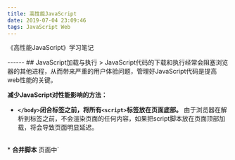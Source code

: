 ```yaml
---
title: 高性能JavaScript
date: 2019-07-04 23:09:46
tags: JavaScript Web
---
```

<p>《高性能JavaScript》学习笔记</p>
------
## JavaScript加载与执行
> JavaScript代码的下载和执行经常会阻塞浏览器的其他进程，从而带来严重的用户体验问题，管理好JavaScript代码是提高web性能的关键。

**减少JavaScript对性能影响的方法：**
* <b>`</body>`闭合标签之前，将所有`<script>`标签放在页面底部。</b>
由于浏览器在解析到<body>标签之前，不会渲染页面的任何内容，如果把script脚本放在页面顶部加载，将会导致页面明显延迟。
<br>
* <b>合并脚本</b>
页面中`<script>`标签越少，加载越快。比如下载单个100KB的文件，比下载4个25KB的文件更快，因为每一次HTTP请求都会带来额外的性能开销。虽然很多浏览器已经支持并行下载，但并行下载的文件数量有限。
<!-- more -->
<br>
* <b>使用无阻塞方式下载JavaScript</b>
    1. 带有defer、async属性的script，允许js资源与页面中的其他资源并行下载，不会阻塞浏览器其他进程。但是带有async属性的script，会在js脚本下载完成之后马上执行，此时脚本的执行会阻塞页面进程；而带有defer属性的script下载完js脚本后，会等到页面所有元素解析完成之后，onload事件处理器执行之前执行js脚本，不会阻塞页面进程。
    （注意：defer属性仅当src属性声明时才生效-------------测一测）
    2. 动态创建脚本元素
    动态创建`<script>`标签的方法，无论何时启动下载，文件的下载和执行都不会阻塞页面其他进程，但是动态加载的文件会按照从服务器返回的顺序下载和执行脚本，也就是说不一定能按照指定的顺序执行。因为浏览器对动态插入的script默认设置了async（各个浏览器可能不同），而async的执行是没有顺序的，所以我们把script标签的async属性改成false就可以了。
    （参考：http://echizen.github.io/tech/2017/04-22-script-exec）
    3. 使用XML对象下载JavaScript代码。
    
## 数据存储
> JavaScript中，数据存储位置会对代码整体性能产生重大影响。数据存储共有4种方式：字面量、变量、数组、对象。

**存储方式解析：**
* <b>访问局部变量比访问全局变量更快</b>
局部变量存在作用域链的起始位置，代码执行过程中，会先查找局部变量，没有找到，就会根据作用域链依次往上查找，因此变量在作用域链中的位置越深，访问的时间越长。全部变量存在执行环境作用域的最末端，因此最远。
如果某个跨作用域的值或全局变量被引用一次以上，我们可以将这个值存储在当前执行环境的局部变量里，比如：
```js
function setStyle() {
    let doc = document; // 将document对象存在局部变量doc里
    let div = doc.getElementById('app');
    let span = doc.getElementsByTagName('text');
    let len = span.length;

    div.onClick = function() {
        //
    }
    for(let i=0; i<len; i++) {
        update(span[i]);
    }
}
```
<br>
* <b>访问字面量和局部变量的速度比访问数组和对象的速度快。</b>
尽量减少使用嵌套成员，嵌套的越少，越影响性能，比如执行window.location.href总比location.href要慢。我们可以将对象成员、数组元素等保存在局部变量中使用，例如：
```js
function getAttribute() {
    let doc = document;
    let name = doc.getElementById('name');
    let age = doc.getElementById('age');
    let sex = doc.getElementById('sex');
}
```
    改写如下：
    ```js
    function getAttribute() {
        let doc = document;
        let getId = doc.getElementById; // 将doc.getElementById对象存储在局部变量中，减少读取对象成员的次数
        let name = getId('name');
        let age = getId('age');
        let sex = getId('sex');
    }
    ```

## DOM编程
> 有一个比喻，ECMAScript和DOM好比两座岛屿，他们之间用收费桥梁连接，ECMAScript每次访问DOM，都要途径这座桥，并缴纳过桥费，访问DOM次数越多，费用就越高。所以减少DOM操作次数，能有效提高页面的响应速度。

#### 操作DOM修改
思考以下代码：
```js
function innerHTMLLoop() {
    for(let count=0; count<1000; count++) {
        document.getElementById('app').innerHTML = document.getElementById('app').innerHTML + '1';
    }
}
```
每循环一次，该DOM元素都会被访问两次，十分影响性能，换一下方式，用局部变量存储的方式改下，如下：
```js
function innerHTMLLoop() {
    let content = '';
    for(let count=0; count<1000; count++) {
        content += '1';
    }
    document.getElementById('app').innerHTML = document.getElementById('app').innerHTML + content;
}
```
改写后代码的运行速度能明显提升。
#### HTML集合
HTML集合是包含DOM节点引用的类数组对象，它不是真正的数值，但是含有数组中的length属性，还能以数字索引的方式访问列表中的元素。
思考以下代码：
```js
let allDivs = document.getElementsByTagName('div');
for (let i=0; i<allDivs.length; i++) {
  document.body.appendChild(document.createElement('div'));
}
```
分析：
根据前面“数据存储”章节的讲解，上面这段代码首先访问了三次`document`这个全局对象，可以优化为一个局部变量。
然后我们来看循环中的`allDivs.length`。<b>实际上HTML集合一直与文档保持着连接，即能实时获取到文档的更新，每次文档一更新，HTML集合也会跟随改变。</b>这段代码看上去是把div的数量翻倍，每循环一次，body里添加一个新的div，但实际上这是一个死循环。因为`allDivs`这个集合事实与文档保持着连接，当文档中div的数量增加时，`allDivs.length`实际上也会一起增加，循环永远无法退出。

上面的代码可以改写如下：
```js
let doc = document;     // 将全部对象保存在局部变量里
let allDivs = doc.getElementsByTagName('div');
let len = allDivs.length;   // 把集合的长度保存在局部变量里
for (let i=0; i<len; i++) {
    doc.body.appendChild(doc.createElement('div'));
}
```

另外，变量数组比遍历集合快，可以将集合元素拷贝到数组中再进行遍历。

#### 快速选取DOM
DOM提供了多种方法来读取文档的特定结构，我们最好为特定操作选择高效的api。比如选择子节点，childNodes不会区分元素节点和其他类型的节点，比如注释和文本节点等（HTML中的空白、换行其实是文本节点），如果我们只想访问元素节点，那么用children会更高效，不需要做额外的过滤处理。

另一方面，使用CSS选择器也是定位节点的一种方式。推荐两个高效的原生DOM方法：querySelect()和querySelecterAll()。
* querySelect() 方法返回文档中匹配指定 CSS 选择器的第一个元素。
* querySelectorAll() 方法返回文档中匹配指定 CSS 选择器的所有元素，返回 NodeList 对象。此时的NodeList对象是静态的，所以返回的节点不会对应实时的文档结构。（注意：childNodes返回的NodeList对象是动态的,会随着文档结构的变化而变化）但是如果只是单纯的根据tag name来查找元素，建设使用getElementsByTagName()方法，因为getElementsByTagName()方法返回的HTML集合是动态的，动态集合比静态更快能够更快的被创建和返回。（参考：https://blog.csdn.net/renfufei/article/details/41088521）

思考题：找出页面中class="warning"或class="notice"的div元素。
考虑一下代码：
```js
let errs = document.querySelectAll('div.warning, div.notice');
```
如果不使用querySelectAll，要获得同样的结果，会更加复杂。

## 重绘与重排
> 当DOM的变化影响了元素的几何属性（宽和高）的时候，就会引起页面重绘和重排。浏览器会使渲染树中受到影响的部分失效，并重新构造渲染树，这个过程称为“重排”；完成重排之后，浏览器会重新绘制受影响的部分到屏幕中，这个过程称为“重绘”。重绘和重排是代价昂贵的操作，它们会导致web应用程序UI反应迟钝。

下面几种情况会引起页面重排：
* 添加或删除可见的DOM元素。
* 改变普通文档流中元素的位置。
* 改变元素尺寸（包括：外边距、内边距、边框宽度、厚度、高度等属性）。
* 内容改变，例如：文本改变、图片改变（尺寸不一样的图片）。
* 页面渲染器初始。
* 浏览器窗口改变。
* 出现滚动条（会引起整个页面的重排）。

为了提高web性能，大多数浏览器会通过队列化修改并批量执行来优化重排过程，但是修改样式的过程中如果用户获取了布局信息，就会导致浏览器立即执行队列中的任务，即无法等到批量执行，然后触发重排以返回正确值，例如以下代码：
```js
let computed = window.getComputedStyle('document.body', '');
let style = document.body.style;
let tem = '';
style.color = 'red';
tem = computed.height;
style.color = 'green';
tem = computed.width;
style.color = 'yellow';
tem = computed.background;
```
示例中，body元素改变了三次color值，且每改变一次都读取一个computed样式属性，虽然读取的属性都与改变的样式无关，但是浏览器却需要刷新渲染队列和重排，因为computed样式属性被请求了。
一个更高效的方法是，不要在布局信息改变的时候查询它，以上代码改写如下：
```js
let computed = window.getComputedStyle('document.body', '');
let style = document.body.style;
let tem = '';
style.color = 'red';
style.color = 'green';
style.color = 'yellow';
tem = computed.height;
tem = computed.width;
tem = computed.background;
```
#### 批量处理样式
* 通过cssText批量设置属性
```js
let el = document.getElementById('app');
app.style.cssText = 'height: 100px; width: 200px; color: green;';
```
  cssText属性可以合并所有的样式改变一次处理，这样只会修改一次DOM。但是cssText属性会覆盖已有的样式信息，如果想要保留已有样式，可以把需要变更的样式附加在cssText字符串后面，上面的代码改写如下：
```js
  let el = document.getElementById('app');
  app.style.cssText += '; height: 100px; width: 200px; color: green;';
```
  参考文档：https://cloud.tencent.com/developer/article/1057545
  <br>
* 通过改变DOM中class的值来改变样式

#### 批量修改DOM
当需要对DOM元素进行一系列操作时，可以通过以下步骤减少重排和重绘的次数：
1. 使元素脱离文档流；
2. 对其应用多重改变；
3. 把元素带回文档中。
<br>

下面有三种基本方法可以使用。
1.隐藏元素，应用修改，然后重新显示；
```js
let el = document.getElememtById('app');
el.style.display = 'none';
···（执行修改DOM的操作，比如追加元素）
el.style.display = 'block';
```
2.使用文档片段；
```js
let fragment = document.createDocumentFragment();
···（执行修改DOM的操作，比如追加元素）
document.getElementById('app').appendChild(fragment);
```
  因为文档片段存在于内存中，并不在DOM树中，所以将子元素插入到文档片段时不会引起页面回流（对元素位置和几何上的计算）。因此，使用文档片段通常会带来更好的性能。

3.将原始元素拷贝到一个脱离文档的节点中，修改副本，完成后在替换成原始元素。

## 算法和流程控制
> 改善循环性能的最佳方式是减少每次迭代的运算量和减少循环迭代次数。另外需要注意，避免使用for-in循环，因为该循环会同时搜索实例和原型属性，产生更多开销。除非需要遍历一个属性数量未知的对象。
#### 减少迭代工作量
* 比如遍历数组的时候，不要将数组的长度计算放在for循环中，可以将数组的长度作为局部变量存储起来，这样只用对数组长度进行一次属性查找。
* 通过颠倒数组的顺序来提高循环性能，思路以下代码：
```js
for(let i=0, len = arr.length; i<len; i++) {
  // 其他操作
}
```
  这样每次循环的时候需比较：1、len的值是否小于数组长度；2、查看控制条件的结果是否为true（i<len === true）。如果将以上代码改写如下：
  ```js
  for(len = arr.length; i--;) {
    // 其他操作
  }
```
  这样每次循环的时候只需判断控制条件的结果是否为true。随着迭代次数的增多，性能提升的趋势会更趋明显。

#### 减少迭代次数
即使在循环体内执行最简洁的代码，累计迭代上千次，运行速度也会慢下来，减少迭代次数能获得显著的性能提升。“达夫设备（Duff's Device）”是一种广为人知的限制循环迭代次数的模式。
```js
function useDuffDevice(arr){
  var len=arr.length, j=len%8;
  while(j){
      process(arr[j--]);
  }

  j=Math.floor(len/8);
  while(j--){
    process(arr[j--]);
    process(arr[j--]);
    process(arr[j--]);
    process(arr[j--]);
    process(arr[j--]);
    process(arr[j--]);
    process(arr[j--]);
    process(arr[j--]);
  }
}
```

#### 基于函数的迭代
比如forEach是一个便利的迭代方法，但它比基于循环的迭代要慢，对每个数组调用外部方法所带来的开销是速度慢的主要原因，因此在运行速度严格时，尽量避免使用基于函数的迭代方法。

#### 优化if-else
* 大概率的条件放前面判断。
* 使用二分法的方式判断条件。

#### Memoization优化技术
Memoization是一种避免重复工作的方法，它缓存前一个计算的结果供后续使用，避免了重复计算，在递归算法中十分有用。
下面是一段利用Memoization技术实现阶乘算法的示例：
```js
function memfactorial(n) {
    if(!memfactorial.catch) {
        memfactorial.catch = {
            "0": 1,
            "1": 1
        }
    }
    if(!memfactorial.catch.hasOwnProperty(n)) {
        memfactorial.catch[n] = n * memfactorial(n-1);
    }
    return memfactorial.catch[n];
}
```
解析：在计算一个阶乘之前先检查这个缓存对象是否已经存在相应的计算结果，没有的话则认为是第一次计算，计算完成之后，结果被存储在缓存中供以后使用。比如计算完`memfactorial(5)`之后，再计算`memfactorial(4)`就可以直接从缓存中取，不需要重新计算。

## 字符串和正则表达式
#### 字符串
需要大量循环叠加字符串的时候，可以利用数组项合并的方法，比如：
```js
let str = 'string';
let arr = [];
let num = 5000;
while(num--) {
    arr[arr.length] = str;
}
let newStr = arr.join('');
```
* 只有大量需要叠加时可以考虑使用数组项合并的方法

#### 正则表达式
> 两个匹配相同文本的正则表达式，运行速度不一定相同。
正在表达式处理基本步骤：
1. 编译
创建一个正在表达式对象，浏览器会把它转化成一个原生代码程序，用于执行匹配工作。如果把该正则对象赋值给一个变量，可以避免反复执行这一过程。
2. 设置起始位置
确定目标字符串的起始位置，如果第一轮匹配失败，正则引擎会再次回到这一步执行，然后起始位置变成失败时匹配的起始位置的下一个位置。
3. 匹配每一个正则表达式字元
一旦正则表达式知道开始位置，就回逐行检查文本和正则表达式的模式是否匹配。当一个特定的字元匹配失败时，正则会回溯到之前尝试匹配的位置上，然后尝试其他可能的路径。
4. 匹配成功或失败
如果在字符串当前的位置发现了一个完全匹配，那么正则表达式宣布匹配成功。如果第一轮中所有路径都没有匹配到，正则引擎会退回到第二步，然后从下一个字符重新尝试匹配。当字符串的每个字符都经历了这个过程，还是没有匹配成功，那么正则宣布匹配失败。

举个例子：
```js 
  /h(ello|appy) year/.test("hello Amber, happy year");

  str = "<p>Paragraph.</p><div>Div.</div>";
  reg = /<p>.*<\/p>/i;
  reg.test(str);
```
`.`是匹配非换行的任意字符，`*`表示匹配0次或多次，`.*`表示贪婪量词；`?`表示匹配0次或1次，`.*?`表示惰性量词。
`?:`表示非捕获匹配，及匹配到的结果不进行存储。

* 提高正则表达式效率的方法
1. 让匹配失败的更快，因为匹配过程大部分都是失败的情况，只有失败的速度更快，才能更快得出结论。
2. 减少分支数量，缩小分支范围；
```js
  cat|bat => [cb]at
  hello|happy => h(ello|appy)
```
3. 把正则表达式赋值给变量并重用
```js
  // 每次循环浏览器需要重新对正则表达式进行编译
  while(/reg1/.test(str1)) {
    /reg2/.test(str2);
    ...
  }
```
改写成：
```js
  const reg1 = /reg1/;
  const reg2 = /reg2/;
  while(reg1.test(str1)) {
    reg2.test(str2);
    ...
  }
```
4. 将复杂的正则表达式拆分成简单的片段
```js
  // 方式一
  str.replace(/^\s+/, '').replace(/\s+$/, '');

  // 方式二
  str.replace(/^\s+|\s+$/, '');
```
方式二比方式一慢一些，因为两个分支选项在每个字符串匹配时都要被测试一遍。

* 不滥用正则
当我们可以轻松使用JS提供的能力筛选出字符串的时候，就不需要使用正则来判断，比如检查某个字符串是否以“；”结尾。

* 去除字符串首尾空格的解决方案
采用混合方式：首部用正则判断，尾部用js判断
```js
  function trim(str) {
    str = str.replace(/^\s+/, '');
    len = str.length - 1;
    reg = /\s/;
    while(reg.test(str.charAt(end))) {
      end--;
    }
    return str.slice(0, end+1);
  }
```